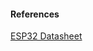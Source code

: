 
#### References

[ESP32 Datasheet](https://cdn.sparkfun.com/assets/learn_tutorials/8/5/2/ESP32ThingPlus_GraphicalDatasheet.pdf)
